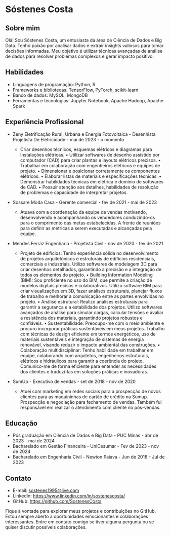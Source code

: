 # Sóstenes Costa

## Sobre mim

Olá! Sou Sóstenes Costa, um entusiasta da área de Ciência de Dados e Big Data. Tenho paixão por analisar dados e extrair insights valiosos para tomar decisões informadas. Meu objetivo é utilizar técnicas avançadas de análise de dados para resolver problemas complexos e gerar impacto positivo.

## Habilidades

- Linguagens de programação: Python, R
- Frameworks e bibliotecas: TensorFlow, PyTorch, scikit-learn
- Banco de dados: MySQL, MongoDB
- Ferramentas e tecnologias: Jupyter Notebook, Apache Hadoop, Apache Spark


## Experiência Profissional

- Zeny Eletrificação Rural, Urbana e Energia Fotovoltaica  - Desenhista Projetista De Eletricidade  - mai de 2023 - o momento
  - Criar desenhos técnicos, esquemas elétricos e diagramas para instalações elétricas.
• Utilizar softwares de desenho assistido por computador (CAD) para criar plantas e layouts elétricos precisos.
• Trabalhar em colaboração com engenheiros elétricos e equipes de projeto.
• Dimensionar e posicionar corretamente os componentes elétricos.
• Elaborar listas de materiais e especificações técnicas.
• Demonstrar habilidades técnicas em elétrica e domínio de softwares de CAD.
• Possuir atenção aos detalhes, habilidades de resolução de problemas e capacidade de interpretar projetos.

- Sossare Moda Casa - Gerente comercial - fev de 2021 - mai de 2023
  - Atuava com a coordenação da equipe de vendas motivando, desenvolvendo e acompanhando os vendedores conduzindo-os para o comprimento das metas estabelecidas. A frente de reuniões para definir as métricas a serem executadas e alcançadas pela equipe.
  
- Mendes Ferraz Engenharia - Projetista Civil - nov de 2020 - fev de 2021 
  - Projeto de edifícios: Tenho experiência sólida no desenvolvimento de projetos arquitetônicos e estruturais de edifícios residenciais, comerciais e industriais. Utilizo softwares de modelagem 3D para criar desenhos detalhados, garantindo a precisão e a integração de todos os elementos do projeto.
• Building Information Modeling (BIM): Sou proficiente no uso do BIM, que permite a criação de modelos digitais precisos e colaborativos. Utilizo software BIM para criar visualizações em 3D, fazer análises estruturais, planejar fluxos de trabalho e melhorar a comunicação entre as partes envolvidas no projeto.
• Análise estrutural: Realizo análises estruturais para garantir a segurança e a estabilidade dos projetos. Utilizo softwares avançados de análise para simular cargas, calcular tensões e avaliar a resistência dos materiais, garantindo projetos robustos e confiáveis.
• Sustentabilidade: Preocupo-me com o meio ambiente e procuro incorporar práticas sustentáveis em meus projetos. Trabalho com técnicas de design eficiente em termos energéticos, uso de materiais sustentáveis e integração de sistemas de energia renovável, visando reduzir o impacto ambiental das construções.
• Colaboração multidisciplinar: Tenho habilidade em trabalhar em equipe, colaborando com arquitetos, engenheiros estruturais, elétricos e hidráulicos para garantir a coerência do projeto. Comunico-me de forma eficiente para entender as necessidades dos clientes e traduzi-las em soluções práticas e inovadoras.


- SumUp - Executivo de vendas - set de 2018 - nov de 2020
  - Atuei com marketing em redes sociais para a prospecção de novos clientes para as maquininhas de cartão de crédito na Sumup. Prospecção e negociação para fechamento de vendas. Também fui responsável em realizar o atendimento com cliente no pós-vendas.
  
## Educação

- Pós graduação em Ciência de Dados e Big Data - PUC Minas - abr de 2023 - mai de 2024
- Bacharelado em Gestão Financeira - UniCesumar - Fev de 2023 - nov de 2024
- Bacharelado em Engenharia Civil - Newton Paiava - Jun de 2018 - Jul de 2023


## Contato

- E-mail: sostenes1995@live.com 
- LinkedIn: https://www.linkedin.com/in/sostenescosta/
- GitHub: https://github.com/SostenesCosta

Fique à vontade para explorar meus projetos e contribuições no GitHub. Estou sempre aberto a oportunidades emocionantes e colaborações interessantes. Entre em contato comigo se tiver alguma pergunta ou se quiser discutir possíveis colaborações.

